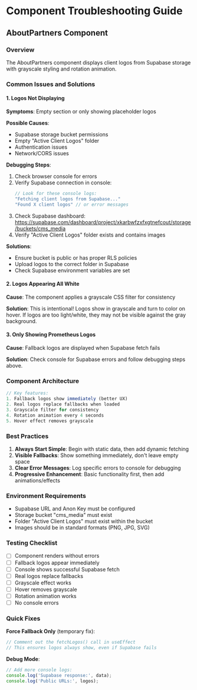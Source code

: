 # Component Troubleshooting Guide

## AboutPartners Component

### Overview
The AboutPartners component displays client logos from Supabase storage with grayscale styling and rotation animation.

### Common Issues and Solutions

#### 1. Logos Not Displaying
**Symptoms**: Empty section or only showing placeholder logos

**Possible Causes**:
- Supabase storage bucket permissions
- Empty "Active Client Logos" folder
- Authentication issues
- Network/CORS issues

**Debugging Steps**:
1. Check browser console for errors
2. Verify Supabase connection in console:
   ```javascript
   // Look for these console logs:
   "Fetching client logos from Supabase..."
   "Found X client logos" // or error messages
   ```
3. Check Supabase dashboard: https://supabase.com/dashboard/project/xkarbwfzxfxgtnefcout/storage/buckets/cms_media
4. Verify "Active Client Logos" folder exists and contains images

**Solutions**:
- Ensure bucket is public or has proper RLS policies
- Upload logos to the correct folder in Supabase
- Check Supabase environment variables are set

#### 2. Logos Appearing All White
**Cause**: The component applies a grayscale CSS filter for consistency

**Solution**: This is intentional! Logos show in grayscale and turn to color on hover. If logos are too light/white, they may not be visible against the gray background.

#### 3. Only Showing Prometheus Logos
**Cause**: Fallback logos are displayed when Supabase fetch fails

**Solution**: Check console for Supabase errors and follow debugging steps above.

### Component Architecture

```typescript
// Key features:
1. Fallback logos show immediately (better UX)
2. Real logos replace fallbacks when loaded
3. Grayscale filter for consistency
4. Rotation animation every 4 seconds
5. Hover effect removes grayscale
```

### Best Practices

1. **Always Start Simple**: Begin with static data, then add dynamic fetching
2. **Visible Fallbacks**: Show something immediately, don't leave empty space
3. **Clear Error Messages**: Log specific errors to console for debugging
4. **Progressive Enhancement**: Basic functionality first, then add animations/effects

### Environment Requirements

- Supabase URL and Anon Key must be configured
- Storage bucket "cms_media" must exist
- Folder "Active Client Logos" must exist within the bucket
- Images should be in standard formats (PNG, JPG, SVG)

### Testing Checklist

- [ ] Component renders without errors
- [ ] Fallback logos appear immediately
- [ ] Console shows successful Supabase fetch
- [ ] Real logos replace fallbacks
- [ ] Grayscale effect works
- [ ] Hover removes grayscale
- [ ] Rotation animation works
- [ ] No console errors

### Quick Fixes

**Force Fallback Only** (temporary fix):
```typescript
// Comment out the fetchLogos() call in useEffect
// This ensures logos always show, even if Supabase fails
```

**Debug Mode**:
```typescript
// Add more console logs:
console.log('Supabase response:', data);
console.log('Public URLs:', logos);
``` 
